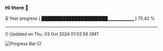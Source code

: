 ### Hi there 👋

⏳ Year progress { ██████████████████████▁▁▁▁▁▁▁▁ } 75.42 %

---

⏰ Updated on Thu, 03 Oct 2024 01:02:56 GMT

![Progress Bar CI](https://github.com/liununu/liununu/workflows/Progress%20Bar%20CI/badge.svg)
